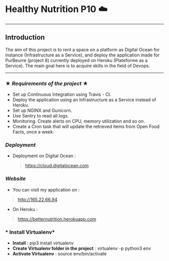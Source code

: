 # Healthy Nutrition P10 ☁️

---
## Introduction

The aim of this project is to rent a space on a platform as Digital Ocean for instance (Infrastructure as a Service), and deploy the application
made for PurBeurre (project 8) currently deployed on Heroku (Plateforme as a Service).
The main goal here is to acquire skills in the field of Devops.
___

### ★ *Requirements of the project* ★

- Set up Continuous Integration using Travis - CI.
- Deploy the application using an Infrastructure as a Service instead of Heroku.
- Set up NGINX and Gunicorn.
- Use Sentry to read all logs.
- Monitoring. Create alerts on CPU, memory utilization and so on. 
- Create a Cron task that will update the retrieved items from Open Food Facts, once a week.


### *Deployment*

- Deployment on Digital Ocean :
  > https://cloud.digitalocean.com
  
### *Website*

-  You can visit my application on : 
  > http://165.22.66.94

-  On Heroku : 
  > https://betternutrition.herokuapp.com

### * Install Virtualenv*

- **Install** : pip3 install virtualenv
- **Create Virtualenv folder in the project** : virtualenv -p python3 env
- **Activate Virtualenv** : source env/bin/activate

  
